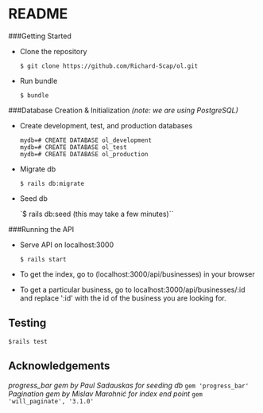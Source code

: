 # README


###Getting Started

- Clone the repository

  `$ git clone https://github.com/Richard-Scap/ol.git`

- Run bundle

  `$ bundle`

###Database Creation & Initialization *(note: we are using PostgreSQL)*

- Create development, test, and production databases
    ```
    mydb=# CREATE DATABASE ol_development
    mydb=# CREATE DATABASE ol_test
    mydb=# CREATE DATABASE ol_production
    ```

- Migrate db

  `$ rails db:migrate`

- Seed db

  `$ rails db:seed (this may take a few minutes)``

###Running the API

- Serve API on localhost:3000

  `$ rails start`

- To get the index, go to (localhost:3000/api/businesses) in your browser

- To get a particular business, go to localhost:3000/api/businesses/:id and replace ':id' with the id of the business you are looking for.

Testing
-------

  `$rails test`

Acknowledgements
----------------
*progress_bar gem by Paul Sadauskas for seeding db*
    `gem 'progress_bar'`
*Pagination gem by Mislav Marohnić for index end point*
    `gem 'will_paginate', '3.1.0'`
